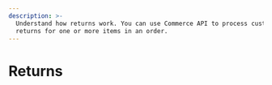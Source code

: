 ```yaml
---
description: >-
  Understand how returns work. You can use Commerce API to process customer
  returns for one or more items in an order.
---
```


# Returns

